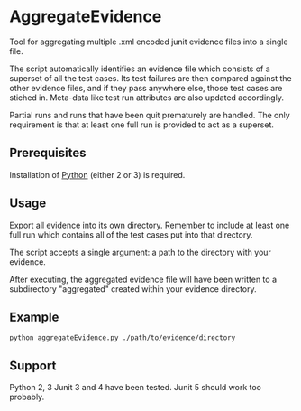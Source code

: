 # AggregateEvidence
Tool for aggregating multiple .xml encoded junit evidence files into a single file.

The script automatically identifies an evidence file which consists of a superset of all the test cases.  Its test failures are then compared against the other evidence files, and if they pass anywhere else, those test cases are stiched in.  Meta-data like test run attributes are also updated accordingly.  

Partial runs and runs that have been quit prematurely are handled.  The only requirement is that at least one full run is provided to act as a superset.  

## Prerequisites
Installation of [Python](https://www.python.org/downloads/) (either 2 or 3) is required.

## Usage
Export all evidence into its own directory.  Remember to include at least one full run which contains all of the test cases put into that directory.  

The script accepts a single argument: a path to the directory with your evidence.  

After executing, the aggregated evidence file will have been written to a subdirectory "aggregated" created within your evidence directory.

## Example
```
python aggregateEvidence.py ./path/to/evidence/directory
```

## Support
Python 2, 3
Junit 3 and 4 have been tested.  Junit 5 should work too probably.
